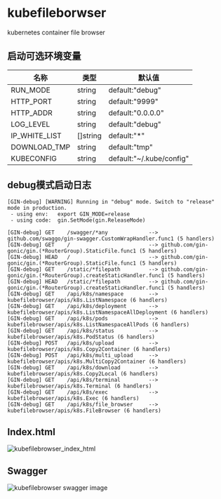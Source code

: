 # kubefileborwser

kubernetes container file browser

## 启动可选环境变量

| 名称 | 类型 | 默认值 |
| ---- | ---- | ---- |
| RUN_MODE | string | default:"debug" |
| HTTP_PORT | string | default:"9999" |
| HTTP_ADDR | string | default:"0.0.0.0" |
| LOG_LEVEL | string | default:"debug" |
| IP_WHITE_LIST | []string | default:"*" |
| DOWNLOAD_TMP | string | default:"tmp" |
| KUBECONFIG | string | default:"~/.kube/config" |


## debug模式启动日志

```text
[GIN-debug] [WARNING] Running in "debug" mode. Switch to "release" mode in production.
 - using env:	export GIN_MODE=release
 - using code:	gin.SetMode(gin.ReleaseMode)

[GIN-debug] GET    /swagger/*any             --> github.com/swaggo/gin-swagger.CustomWrapHandler.func1 (5 handlers)
[GIN-debug] GET    /                         --> github.com/gin-gonic/gin.(*RouterGroup).StaticFile.func1 (5 handlers)
[GIN-debug] HEAD   /                         --> github.com/gin-gonic/gin.(*RouterGroup).StaticFile.func1 (5 handlers)
[GIN-debug] GET    /static/*filepath         --> github.com/gin-gonic/gin.(*RouterGroup).createStaticHandler.func1 (5 handlers)
[GIN-debug] HEAD   /static/*filepath         --> github.com/gin-gonic/gin.(*RouterGroup).createStaticHandler.func1 (5 handlers)
[GIN-debug] GET    /api/k8s/namespace        --> kubefilebrowser/apis/k8s.ListNamespace (6 handlers)
[GIN-debug] GET    /api/k8s/deployment       --> kubefilebrowser/apis/k8s.ListNamespaceAllDeployment (6 handlers)
[GIN-debug] GET    /api/k8s/pods             --> kubefilebrowser/apis/k8s.ListNamespaceAllPods (6 handlers)
[GIN-debug] GET    /api/k8s/status           --> kubefilebrowser/apis/k8s.PodStatus (6 handlers)
[GIN-debug] POST   /api/k8s/upload           --> kubefilebrowser/apis/k8s.Copy2Container (6 handlers)
[GIN-debug] POST   /api/k8s/multi_upload     --> kubefilebrowser/apis/k8s.MultiCopy2Container (6 handlers)
[GIN-debug] GET    /api/k8s/download         --> kubefilebrowser/apis/k8s.Copy2Local (6 handlers)
[GIN-debug] GET    /api/k8s/terminal         --> kubefilebrowser/apis/k8s.Terminal (6 handlers)
[GIN-debug] GET    /api/k8s/exec             --> kubefilebrowser/apis/k8s.Exec (6 handlers)
[GIN-debug] GET    /api/k8s/file_browser     --> kubefilebrowser/apis/k8s.FileBrowser (6 handlers)
```

## Index.html
![kubefilebrowser_index_html](https://raw.githubusercontent.com/xmapst/kubefilebrowser/main/index_html.jpg)

## Swagger

![kubefilebrowser swagger image](https://raw.githubusercontent.com/xmapst/kubefilebrowser/main/swagger.jpg)
